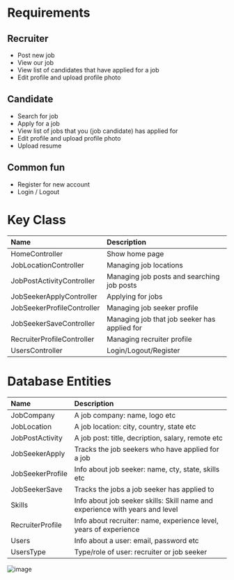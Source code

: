 # Requirements
  ## Recruiter
  * Post new job
  * View our job
  * View list of candidates that have applied for a job
  * Edit profile and upload profile photo
  ## Candidate
  * Search for job
  * Apply for a job
  * View list of jobs that you (job candidate) has applied for
  * Edit profile and upload profile photo
  * Upload resume  
  ## Common fun
  * Register for new account
  * Login / Logout

# Key Class
| Name  | Description |
| :--- | :--- |
| HomeController  | Show home page  |
| JobLocationController  | Managing job locations  |
| JobPostActivityController  | Managing job posts and searching job posts |
| JobSeekerApplyController  | Applying for jobs  |
| JobSeekerProfileController  | Managing job seeker profile  |
| JobSeekerSaveController  | Managing job that job seeker has applied for  |
| RecruiterProfileController  | Managing recruiter profile  |
| UsersController  | Login/Logout/Register  |

# Database Entities
| Name  | Description |
| :--- | :--- |
| JobCompany  | A job company: name, logo etc  |
| JobLocation  | A job location: city, country, state etc |
| JobPostActivity  | A job post: title, decription, salary, remote etc  |
| JobSeekerApply  | Tracks the job seekers who have applied for a job |
| JobSeekerProfile  | Info about job seeker: name, cty, state, skills etc  |
| JobSeekerSave  | Tracks the jobs a job seeker has applied to  |
| Skills  | Info about job seeker skills: Skill name and experience with years and level  |
| RecruiterProfile  | Info about recruiter: name, experience level, years of experience  |
| Users  | Info about a user: email, password etc  |
| UsersType  | Type/role of user: recruiter or job seeker  |



![image](https://github.com/user-attachments/assets/742114e5-8efe-4ad6-81be-535273a1cfd9)

